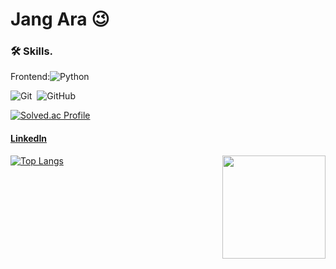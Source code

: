 # Jang Ara 😉

 
###  🛠 Skills. 

Frontend:![Python](https://img.shields.io/badge/-Python.js-05122A?style=flat&logo=Python)&nbsp;
 
![Git](https://img.shields.io/badge/-Git-05122A?style=flat&logo=git)&nbsp;
![GitHub](https://img.shields.io/badge/-GitHub-05122A?style=flat&logo=github)&nbsp;
<br/>
  
[![Solved.ac Profile](http://mazassumnida.wtf/api/generate_badge?boj=jjangara51)](https://solved.ac/jjangara51)

 
#### [LinkedIn](https://www.linkedin.com/in/kyunghyun-han-8b0956244/)

[![Top Langs](https://github-readme-stats.vercel.app/api/top-langs/?username=purin96&theme=radical&langs_count=6&hide=css,html,makefile,java&layout=compact)](https://github.com/purin96/github-readme-stats)
<img align='right' src="https://github-readme-stats.vercel.app/api?username=purin96" height="165">
    
